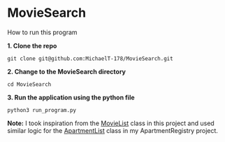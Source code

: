 # MovieSearch

How to run this program 


**1. Clone the repo**
```
git clone git@github.com:MichaelT-178/MovieSearch.git
```

**2. Change to the MovieSearch directory**
```
cd MovieSearch
```

















**3. Run the application using the python file**
```
python3 run_program.py
```

**Note:** I took inspiration from the [MovieList](https://github.com/MichaelT-178/MovieSearch/blob/main/src/MovieList.java) class in this project and used similar 
logic for the [ApartmentList](https://github.com/MichaelT-178/ApartmentRegistry/blob/main/src/ApartmentList.java) class in my ApartmentRegistry project.